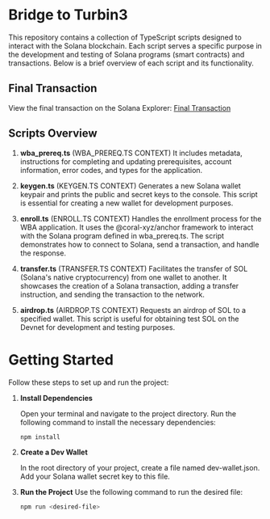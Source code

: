 # Bridge to Turbin3

This repository contains a collection of TypeScript scripts designed to interact with the Solana blockchain. Each script serves a specific purpose in the development and testing of Solana programs (smart contracts) and transactions. Below is a brief overview of each script and its functionality.

## Final Transaction

View the final transaction on the Solana Explorer: [Final Transaction](https://explorer.solana.com/tx/5LHNRvDGXhVM66wbHuPoz7ozhEbareifLTcMJvkoEuBjHe36QzVUCDMwUu3P3srtgAwr8rQ9mE1WdxeWDiryUWiQ?cluster=devnet)

## Scripts Overview

1. **wba_prereq.ts** (WBA_PREREQ.TS CONTEXT)
    It includes metadata, instructions for completing and updating prerequisites, account information, error codes, and types for the application.

2. **keygen.ts** (KEYGEN.TS CONTEXT)
   Generates a new Solana wallet keypair and prints the public and secret keys to the console. This script is essential for creating a new wallet for development purposes.

3. **enroll.ts** (ENROLL.TS CONTEXT)
   Handles the enrollment process for the WBA application. It uses the @coral-xyz/anchor framework to interact with the Solana program defined in wba_prereq.ts. The script demonstrates how to connect to Solana, send a transaction, and handle the response.

4. **transfer.ts** (TRANSFER.TS CONTEXT)
   Facilitates the transfer of SOL (Solana's native cryptocurrency) from one wallet to another. It showcases the creation of a Solana transaction, adding a transfer instruction, and sending the transaction to the network.

5. **airdrop.ts** (AIRDROP.TS CONTEXT)
   Requests an airdrop of SOL to a specified wallet. This script is useful for obtaining test SOL on the Devnet for development and testing purposes.

# Getting Started

Follow these steps to set up and run the project:

1. **Install Dependencies**

   Open your terminal and navigate to the project directory. Run the following command to install the necessary dependencies:
   ```bash
   npm install
2. **Create a Dev Wallet**

   In the root directory of your project, create a file named dev-wallet.json. Add your Solana wallet secret key to this file.


3. **Run the Project**
   Use the following command to run the desired file:
    ```bash
   npm run <desired-file>